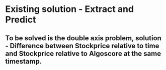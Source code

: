 # Existing solution - Extract and Predict
## To be solved is the double axis problem, solution - Difference between Stockprice relative to time and Stockprice relative to Algoscore at the same timestamp.
